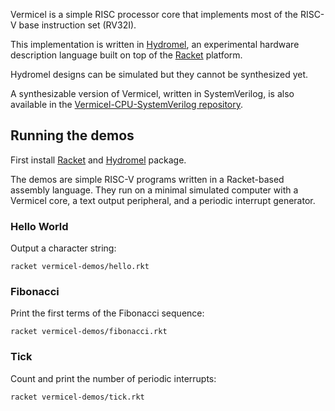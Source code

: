 
Vermicel is a simple RISC processor core that implements most of the RISC-V base instruction set (RV32I).

This implementation is written in [Hydromel](https://github.com/aumouvantsillage/Hydromel-lang),
an experimental hardware description language built on top of the [Racket](https://racket-lang.org/) platform. 

Hydromel designs can be simulated but they cannot be synthesized yet.

A synthesizable version of Vermicel, written in SystemVerilog, is also available in the
[Vermicel-CPU-SystemVerilog repository](https://github.com/tiliosys/Vermicel-CPU-SystemVerilog).

## Running the demos

First install [Racket](https://racket-lang.org/) and [Hydromel](https://github.com/aumouvantsillage/Hydromel-lang)
package.

The demos are simple RISC-V programs written in a Racket-based assembly language.
They run on a minimal simulated computer with a Vermicel core, a text output peripheral, and a periodic interrupt generator.

### Hello World

Output a character string:

```
racket vermicel-demos/hello.rkt
```

### Fibonacci

Print the first terms of the Fibonacci sequence:

```
racket vermicel-demos/fibonacci.rkt
```

### Tick

Count and print the number of periodic interrupts:

```
racket vermicel-demos/tick.rkt
```

